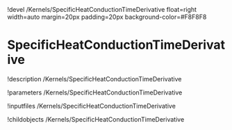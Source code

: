<!-- MOOSE Object Documentation Stub: Remove this when content is added. -->!devel /Kernels/SpecificHeatConductionTimeDerivative float=right width=auto margin=20px padding=20px background-color=#F8F8F8


# SpecificHeatConductionTimeDerivative
!description /Kernels/SpecificHeatConductionTimeDerivative

!parameters /Kernels/SpecificHeatConductionTimeDerivative

!inputfiles /Kernels/SpecificHeatConductionTimeDerivative

!childobjects /Kernels/SpecificHeatConductionTimeDerivative
